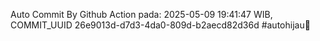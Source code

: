 Auto Commit By Github Action pada: 2025-05-09 19:41:47 WIB, COMMIT_UUID 26e9013d-d7d3-4da0-809d-b2aecd82d36d #autohijau🗿
